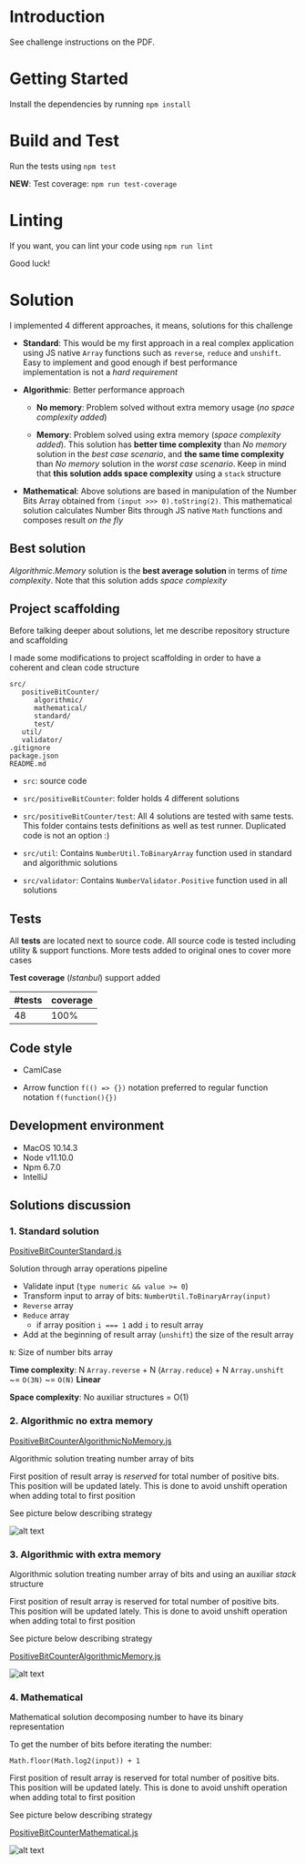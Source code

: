 # Introduction 
See challenge instructions on the PDF.

# Getting Started
Install the dependencies by running `npm install`

# Build and Test
Run the tests using `npm test`

**NEW**: Test coverage: `npm run test-coverage`

# Linting
If you want, you can lint your code using `npm run lint`

Good luck!

# Solution

I implemented 4 different approaches, it means, solutions for this challenge

* **Standard**: This would be my first approach in a real complex application using JS native `Array` functions such as `reverse`, `reduce` and `unshift`. Easy to implement and good enough if best performance implementation is not a _hard requirement_

* **Algorithmic**: Better performance approach
    
    * **No memory**: Problem solved without extra memory usage (_no space complexity added_)
    
    * **Memory**: Problem solved using extra memory (_space complexity added_). This solution has **better time complexity** than _No memory_ solution in the _best case scenario_, and **the same time complexity** than _No memory_ solution in the _worst case scenario_. Keep in mind that **this solution adds space complexity** using a `stack` structure

* **Mathematical**: Above solutions are based in manipulation of the Number Bits Array obtained from `(input >>> 0).toString(2)`. This mathematical solution calculates Number Bits through JS native `Math` functions and composes result _on the fly_ 

## Best solution
_Algorithmic.Memory_ solution is the **best average solution** in terms of _time complexity_. Note that this solution adds _space complexity_

## Project scaffolding

Before talking deeper about solutions, let me describe repository structure and scaffolding

I made some modifications to project scaffolding in order to have a coherent and clean code structure

```
src/
   positiveBitCounter/
      algorithmic/
      mathematical/
      standard/
      test/
   util/
   validator/
.gitignore
package.json
README.md
```

* `src`: source code

* `src/positiveBitCounter`: folder holds 4 different solutions

* `src/positiveBitCounter/test`: All 4 solutions are tested with same tests. This folder contains tests definitions as well as test runner. Duplicated code is not an option :)

* `src/util`: Contains `NumberUtil.ToBinaryArray` function used in standard and algorithmic solutions

* `src/validator`: Contains `NumberValidator.Positive` function used in all solutions

## Tests
All **tests** are located next to source code. All source code is tested including utility & support functions. More tests added to original ones to cover more cases

**Test coverage** (_Istanbul_) support added

| #tests | coverage |
| :----- | :------- |
| 48 | 100% |

## Code style

* CamlCase

* Arrow function `f(() => {})` notation preferred to regular function notation `f(function(){})`

## Development environment

* MacOS 10.14.3
* Node v11.10.0
* Npm 6.7.0
* IntelliJ


## Solutions discussion

### 1. Standard solution

[PositiveBitCounterStandard.js](src/positiveBitCounter/standard/PositiveBitCounterStandard.js)

Solution through array operations pipeline

* Validate input (`type numeric && value >= 0`)
* Transform input to array of bits: `NumberUtil.ToBinaryArray(input)`
* `Reverse` array
* `Reduce` array
  * if array position `i === 1` add `i` to result array
* Add at the beginning of result array (`unshift`) the size of the result array

`N`: Size of number bits array

**Time complexity**: N `Array.reverse` + N (`Array.reduce`) + N `Array.unshift` ~= `O(3N)` ~= `O(N)` **Linear**

**Space complexity**: No auxiliar structures = O(1)

### 2. Algorithmic no extra memory

[PositiveBitCounterAlgorithmicNoMemory.js](src/positiveBitCounter/algorithmic/PositiveBitCounterAlgorithmicNoMemory.js)

Algorithmic solution treating number array of bits

First position of result array is _reserved_ for total number of positive bits. This position will be updated lately. This is done to avoid unshift operation when adding total to first position

See picture below describing strategy

![alt text](./img/alg-no-memory.png "Algorithmic no extra memory solution")

### 3. Algorithmic with extra memory

Algorithmic solution treating number array of bits and using an auxiliar _stack_ structure

First position of result array is reserved for total number of positive bits. This position will be updated lately. This is done to avoid unshift operation when adding total to first position

See picture below describing strategy

[PositiveBitCounterAlgorithmicMemory.js](src/positiveBitCounter/algorithmic/PositiveBitCounterAlgorithmicMemory.js)

![alt text](./img/alg-memory.png "Algorithmic extra memory solution")

### 4. Mathematical

Mathematical solution decomposing number to have its binary representation

To get the number of bits before iterating the number: 

```
Math.floor(Math.log2(input)) + 1
```

First position of result array is reserved for total number of positive bits. This position will be updated lately. This is done to avoid unshift operation when adding total to first position

See picture below describing strategy

[PositiveBitCounterMathematical.js](src/positiveBitCounter/mathematical/PositiveBitCounterMathematical.js)


![alt text](./img/mathematical.png "Mathematical solution")
